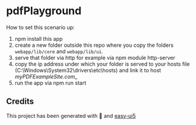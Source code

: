 # pdfPlayground

How to set this scenario up:

1. npm install this app
2. create a new folder outside this repo where you copy the folders `webapp/lib/core` and `webapp/lib/ui`.
3. serve that folder via http for example via npm module http-server
4. copy the ip address under which your folder is served to your hosts file (C:\Windows\System32\drivers\etc\hosts) and link it to host _myPDFExampleSite.com__
5. run the app via npm run start

## Credits

This project has been generated with 💙 and [easy-ui5](https://github.com/SAP)
